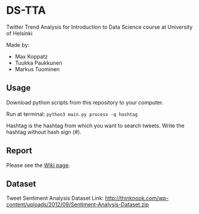 # DS-TTA
Twitter Trend Analysis for Introduction to Data Science course at University of Helsinki

Made by:

* Max Koppatz
* Tuukka Paukkunen
* Markus Tuominen

## Usage

Download python scripts from this repository to your computer.

Run at terminal: `python3 main.py process -q hashtag`

Hashtag is the hashtag from which you want to search tweets. Write the hashtag without hash sign (#).

## Report

Please see the [Wiki page](https://github.com/tuukkapa/DS-TTA/wiki).

## Dataset

Tweet Sentiment Analysis Dataset Link:
http://thinknook.com/wp-content/uploads/2012/09/Sentiment-Analysis-Dataset.zip
